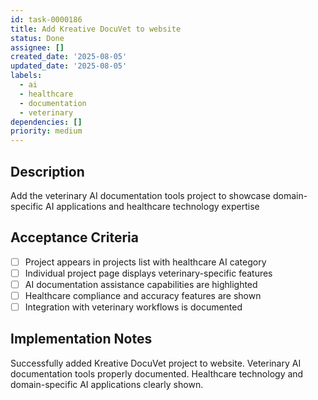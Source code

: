 ```yaml
---
id: task-0000186
title: Add Kreative DocuVet to website
status: Done
assignee: []
created_date: '2025-08-05'
updated_date: '2025-08-05'
labels:
  - ai
  - healthcare
  - documentation
  - veterinary
dependencies: []
priority: medium
---
```


## Description

Add the veterinary AI documentation tools project to showcase domain-specific AI applications and healthcare technology expertise

## Acceptance Criteria

- [ ] Project appears in projects list with healthcare AI category
- [ ] Individual project page displays veterinary-specific features
- [ ] AI documentation assistance capabilities are highlighted
- [ ] Healthcare compliance and accuracy features are shown
- [ ] Integration with veterinary workflows is documented

## Implementation Notes

Successfully added Kreative DocuVet project to website. Veterinary AI documentation tools properly documented. Healthcare technology and domain-specific AI applications clearly shown.
